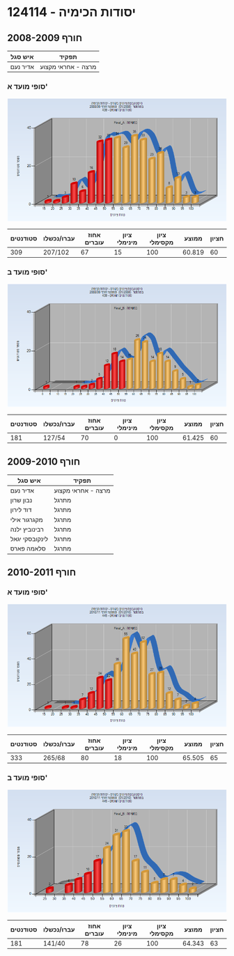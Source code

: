 # 124114 - יסודות הכימיה

## חורף 2008-2009

| איש סגל | תפקיד |
| ---- | ---- |
| אדיר נעם | מרצה - אחראי מקצוע |

### סופי מועד א'

![200801 Final_A](200801/Final_A.png)

| סטודנטים | עברו/נכשלו | אחוז עוברים | ציון מינימלי | ציון מקסימלי | ממוצע | חציון |
| ---- | ---- | ---- | ---- | ---- | ---- | ---- |
| 309 | 207/102 | 67 | 15 | 100 | 60.819 | 60 |

### סופי מועד ב'

![200801 Final_B](200801/Final_B.png)

| סטודנטים | עברו/נכשלו | אחוז עוברים | ציון מינימלי | ציון מקסימלי | ממוצע | חציון |
| ---- | ---- | ---- | ---- | ---- | ---- | ---- |
| 181 | 127/54 | 70 | 0 | 100 | 61.425 | 60 |

## חורף 2009-2010

| איש סגל | תפקיד |
| ---- | ---- |
| אדיר נעם | מרצה - אחראי מקצוע |
| נבון שרון | מתרגל |
| דוד לירון | מתרגל |
| מקגרגור אילי | מתרגל |
| רבינוביץ ילנה | מתרגל |
| לינקובסקי יגאל | מתרגל |
| סלאמה פארס | מתרגל |

## חורף 2010-2011

### סופי מועד א'

![201001 Final_A](201001/Final_A.png)

| סטודנטים | עברו/נכשלו | אחוז עוברים | ציון מינימלי | ציון מקסימלי | ממוצע | חציון |
| ---- | ---- | ---- | ---- | ---- | ---- | ---- |
| 333 | 265/68 | 80 | 18 | 100 | 65.505 | 65 |

### סופי מועד ב'

![201001 Final_B](201001/Final_B.png)

| סטודנטים | עברו/נכשלו | אחוז עוברים | ציון מינימלי | ציון מקסימלי | ממוצע | חציון |
| ---- | ---- | ---- | ---- | ---- | ---- | ---- |
| 181 | 141/40 | 78 | 26 | 100 | 64.343 | 63 |


